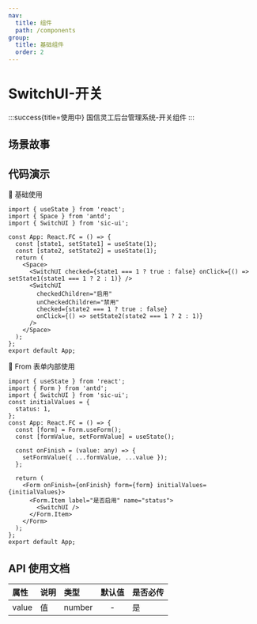 ```yaml
---
nav:
  title: 组件
  path: /components
group:
  title: 基础组件
  order: 2
---
```


# SwitchUI-开关

:::success{title=使用中}
国信灵工后台管理系统-开关组件
:::

## 场景故事

## 代码演示

💎 基础使用

```tsx
import { useState } from 'react';
import { Space } from 'antd';
import { SwitchUI } from 'sic-ui';

const App: React.FC = () => {
  const [state1, setState1] = useState(1);
  const [state2, setState2] = useState(1);
  return (
    <Space>
      <SwitchUI checked={state1 === 1 ? true : false} onClick={() => setState1(state1 === 1 ? 2 : 1)} />
      <SwitchUI
        checkedChildren="启用"
        unCheckedChildren="禁用"
        checked={state2 === 1 ? true : false}
        onClick={() => setState2(state2 === 1 ? 2 : 1)}
      />
    </Space>
  );
};
export default App;
```

💎 From 表单内部使用

```tsx
import { useState } from 'react';
import { Form } from 'antd';
import { SwitchUI } from 'sic-ui';
const initialValues = {
  status: 1,
};
const App: React.FC = () => {
  const [form] = Form.useForm();
  const [formValue, setFormValue] = useState();

  const onFinish = (value: any) => {
    setFormValue({ ...formValue, ...value });
  };

  return (
    <Form onFinish={onFinish} form={form} initialValues={initialValues}>
      <Form.Item label="是否启用" name="status">
        <SwitchUI />
      </Form.Item>
    </Form>
  );
};
export default App;
```

## API 使用文档

<font size=1>

| 属性  | 说明 | 类型   | 默认值 | 是否必传 |
| :---- | :--- | :----- | :----: | :------- |
| value | 值   | number |   -    | 是       |

</font>
